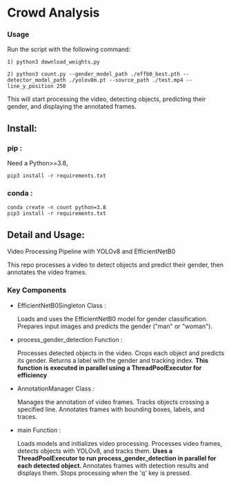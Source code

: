 # Crowd Analysis


### Usage

Run the script with the following command:

```
1) python3 download_weights.py

2) python3 count.py --gender_model_path ./effb0_best.pth --detector_model_path ./yolov8m.pt --source_path ./test.mp4 --line_y_position 250
```


This will start processing the video, detecting objects, predicting their gender, and displaying the annotated frames.


## Install:

### pip :
Need a Python>=3.8, 
```
pip3 install -r requirements.txt
```

### conda :
```
conda create -n count python=3.8
pip3 install -r requirements.txt

```


## Detail and Usage:
Video Processing Pipeline with YOLOv8 and EfficientNetB0

This repo processes a video to detect objects and predict their gender, then annotates the video frames.

### Key Components
* EfficientNetB0Singleton Class :

    Loads and uses the EfficientNetB0 model for gender classification.
    Prepares input images and predicts the gender ("man" or "woman").
* process_gender_detection Function : 

    Processes detected objects in the video.
    Crops each object and predicts its gender.
    Returns a label with the gender and tracking index. <b>This function is executed in parallel using a ThreadPoolExecutor for efficiency</b>
* AnnotationManager Class : 

    Manages the annotation of video frames.
    Tracks objects crossing a specified line.
    Annotates frames with bounding boxes, labels, and traces.
* main Function :

    Loads models and initializes video processing.
    Processes video frames, detects objects with YOLOv8, and tracks them. <b>Uses a ThreadPoolExecutor to run process_gender_detection in parallel for each detected object. </b >
    Annotates frames with detection results and displays them.
    Stops processing when the 'q' key is pressed.




